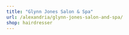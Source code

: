 ```yaml
---
title: "Glynn Jones Salon & Spa"
url: /alexandria/glynn-jones-salon-and-spa/
shop: hairdresser
---
```

